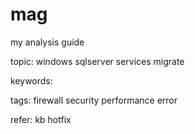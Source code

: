 # mag
my analysis guide

topic:
windows
sqlserver
services
migrate


keywords:


tags:
firewall
security
performance
error


refer:
kb
hotfix


